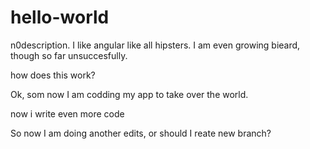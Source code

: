 # hello-world
n0description.
I like angular like all hipsters. 
I am even growing bieard, though so far unsuccesfully.

how does this work?

Ok, som now I am codding my app to take over the world.

now i write even more code


So now I am doing another edits, or should I reate new branch?

